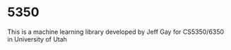 # 5350
This is a machine learning library developed by Jeff Gay for CS5350/6350 in University of Utah
